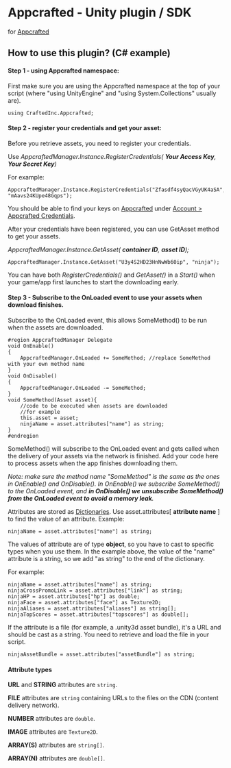# Appcrafted - Unity plugin / SDK
for [Appcrafted](http://appcrafted.com/)

## How to use this plugin? (C# example) 

#### Step 1 - using Appcrafted namespace:
First make sure you are using the Appcrafted namespace at the top of your script (where "using UnityEngine" and "using System.Collections" usually are).
	
	using CraftedInc.Appcrafted;

#### Step 2 - register your credentials and get your asset:
Before you retrieve assets, you need to register your credentials. 

Use _AppcraftedManager.Instance.RegisterCredentials( **Your Access Key**, **Your Secret Key**)_

For example:

    AppcraftedManager.Instance.RegisterCredentials("Zfasdf4syQacVGyUK4aSA", "mAavs24KUpe48Gqps");

You should be able to find your keys on [Appcrafted](https://developer.appcrafted.com) under [Account > Appcrafted Credentials](https://developer.appcrafted.com/#/account). 

After your credentials have been registered, you can use GetAsset method to get your assets.

_AppcraftedManager.Instance.GetAsset( **container ID**, **asset ID**);_

    AppcraftedManager.Instance.GetAsset("U3y4S2HD23HnNwWb60ip", "ninja");

You can have both _RegisterCredentials()_ and _GetAsset()_ in a _Start()_ when your game/app first launches to start the downloading early.

#### Step 3 - Subscribe to the OnLoaded event to use your assets when download finishes. 

Subscribe to the OnLoaded event, this allows SomeMethod() to be run when the assets are downloaded. 

	#region AppcraftedManager Delegate
	void OnEnable()
	{
		AppcraftedManager.OnLoaded += SomeMethod; //replace SomeMethod with your own method name
	}
	void OnDisable()
	{
		AppcraftedManager.OnLoaded -= SomeMethod;
	}
	void SomeMethod(Asset asset){
		//code to be executed when assets are downloaded
        //for example
        this.asset = asset;
        ninjaName = asset.attributes["name"] as string;
	}
	#endregion

SomeMethod() will subscribe to the OnLoaded event and gets called when the delivery of your assets via the network is finished. Add your code here to process assets when the app finishes downloading them. 

_Note: make sure the method name "SomeMethod" is the same as the ones in OnEnable() and OnDisable(). In OnEnable() we subscribe SomeMethod() to the OnLoaded event, and **in OnDisable() we unsubscribe SomeMethod() from the OnLoaded event to avoid a memory leak**._

Attributes are stored as [Dictionaries](http://msdn.microsoft.com/en-us/library/xfhwa508). Use asset.attributes[ **attribute name** ] to find the value of an attribute. Example:

    ninjaName = asset.attributes["name"] as string;

The values of attribute are of type **object**, so you have to cast to specific types when you use them. In the example above, the value of the "name" attribute is a string, so we add "as string" to the end of the dictionary. 

For example:

    ninjaName = asset.attributes["name"] as string;
    ninjaCrossPromoLink = asset.attributes["link"] as string;
    ninjaHP = asset.attributes["hp"] as double;
    ninjaFace = asset.attributes["face"] as Texture2D;
    ninjaAliases = asset.attributes["aliases"] as string[];
    ninjaTopScores = asset.attributes["topscores"] as double[];

If the attribute is a file (for example, a .unity3d asset bundle), it's a URL and should be cast as a string. You need to retrieve and load the file in your script. 

    ninjaAssetBundle = asset.attributes["assetBundle"] as string;


#### Attribute types

**URL** and **STRING** attributes are `string`.

**FILE** attributes are `string` containing URLs to the files on the CDN (content delivery network). 

**NUMBER** attributes are `double`.

**IMAGE** attributes are `Texture2D`.

**ARRAY(S)** attributes are `string[]`.

**ARRAY(N)** attributes are `double[]`.



